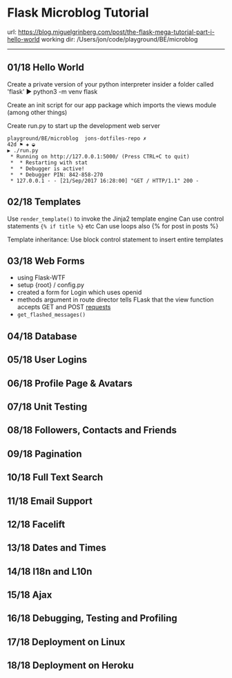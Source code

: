 # Flask Microblog Tutorial

url: https://blog.miguelgrinberg.com/post/the-flask-mega-tutorial-part-i-hello-world
working dir: /Users/jon/code/playground/BE/microblog

----

## 01/18 Hello World

Create a private version of your python interpreter insider a folder called 'flask'
    ▶ python3 -m venv flask

Create an init script for our app package which imports the views module (among other things)

Create run.py to start up the development web server

    playground/BE/microblog  jons-dotfiles-repo ✗                                                              42d ⚑ ✚ ◒
    ▶ ./run.py
     * Running on http://127.0.0.1:5000/ (Press CTRL+C to quit)
     *  * Restarting with stat
     *  * Debugger is active!
     *  * Debugger PIN: 842-858-270
     * 127.0.0.1 - - [21/Sep/2017 16:28:00] "GET / HTTP/1.1" 200 - 

## 02/18 Templates
Use `render_template()` to invoke the Jinja2 template engine
Can use control statements `{% if title %}`<title>Great</title> etc
Can use loops also
    {% for post in posts %}
            
Template inheritance: Use block control statement to insert entire templates

## 03/18 Web Forms
* using Flask-WTF
* setup {root} / config.py
* created a form for Login which uses openid
* methods argument in route director tells FLask that the view function accepts GET and POST [requests](requests)
* `get_flashed_messages()`

## 04/18 Database

## 05/18 User Logins

## 06/18 Profile Page & Avatars

## 07/18 Unit Testing

## 08/18 Followers, Contacts and Friends

## 09/18 Pagination

## 10/18 Full Text Search

## 11/18 Email Support

## 12/18 Facelift

## 13/18 Dates and Times

## 14/18 I18n and L10n

## 15/18 Ajax

## 16/18 Debugging, Testing and Profiling

## 17/18 Deployment on Linux

## 18/18 Deployment on Heroku
